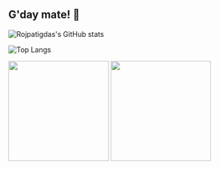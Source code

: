 ## G'day mate! 👋

<!--
**rojpatigdas/rojpatigdas** is a ✨ _special_ ✨ repository because its `README.md` (this file) appears on your GitHub profile.

Here are some ideas to get you started:

- 🔭 I’m currently working on ...
- 🌱 I’m currently learning ...
- 👯 I’m looking to collaborate on ...
- 🤔 I’m looking for help with ...
- 💬 Ask me about ...
- 📫 How to reach me: ...
- 😄 Pronouns: ...
- ⚡ Fun fact: ...
-->

![Rojpatigdas's GitHub stats](https://github-readme-stats.vercel.app/api?username=rojpatigdas&show_icons=true&theme=radical)

![Top Langs](https://github-readme-stats.vercel.app/api/top-langs/?username=rojpatigdas&layout=compact&theme=radical)


<a>
  <img height=200 align="center" src="[https://github-readme-stats.vercel.app/api?username=anuraghazra](https://github-readme-stats.vercel.app/api?username=rojpatigdas&show_icons=true&theme=radical)" />
</a>
<a> 
  <img height=200 align="center" src="[https://github-readme-stats.vercel.app/api/top-langs?username=anuraghazra&layout=compact&langs_count=8&card_width=320](https://github-readme-stats.vercel.app/api/top-langs/?username=rojpatigdas&layout=compact&theme=radical)" />
</a>

